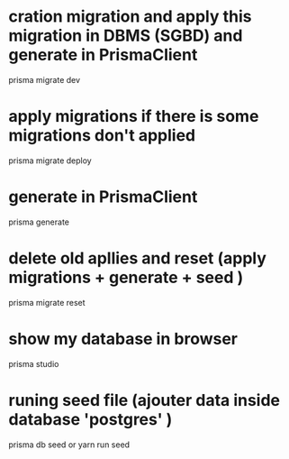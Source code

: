 # cration migration and apply this migration in DBMS (SGBD) and generate in PrismaClient
prisma migrate dev

# apply migrations if there is some migrations don't applied
prisma migrate deploy

# generate in PrismaClient
prisma generate

# delete old apllies and reset (apply migrations + generate + seed )
prisma migrate reset

# show my database in browser
prisma studio

# runing seed file (ajouter data inside database 'postgres' )
prisma db seed or yarn run seed